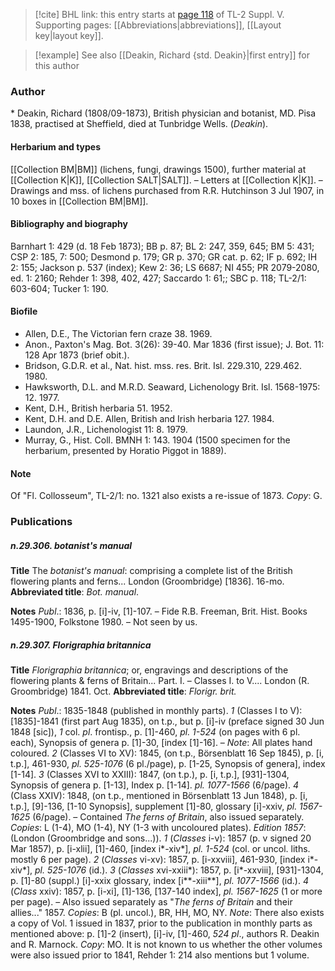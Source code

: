 > [!cite] BHL link: this entry starts at [page 118](https://www.biodiversitylibrary.org/item/103833#page/130/mode/1up) of TL-2 Suppl. V.
> Supporting pages: [[Abbreviations|abbreviations]], [[Layout key|layout key]].

> [!example] See also [[Deakin, Richard {std. Deakin}|first entry]] for this author

### Author

\* Deakin, Richard (1808/09-1873), British physician and botanist, MD. Pisa 1838, practised at Sheffield, died at Tunbridge Wells. (*Deakin*).

#### Herbarium and types

[[Collection BM|BM]] (lichens, fungi, drawings 1500), further material at [[Collection K|K]], [[Collection SALT|SALT]]. – Letters at [[Collection K|K]]. – Drawings and mss. of lichens purchased from R.R. Hutchinson 3 Jul 1907, in 10 boxes in [[Collection BM|BM]].

#### Bibliography and biography

Barnhart 1: 429 (d. 18 Feb 1873); BB p. 87; BL 2: 247, 359, 645; BM 5: 431; CSP 2: 185, 7: 500; Desmond p. 179; GR p. 370; GR cat. p. 62; IF p. 692; IH 2: 155; Jackson p. 537 (index); Kew 2: 36; LS 6687; NI 455; PR 2079-2080, ed. 1: 2160; Rehder 1: 398, 402, 427; Saccardo 1: 61;; SBC p. 118; TL-2/1: 603-604; Tucker 1: 190.

#### Biofile

- Allen, D.E., The Victorian fern craze 38. 1969.
- Anon., Paxton's Mag. Bot. 3(26): 39-40. Mar 1836 (first issue); J. Bot. 11: 128 Apr 1873 (brief obit.).
- Bridson, G.D.R. et al., Nat. hist. mss. res. Brit. Isl. 229.310, 229.462. 1980.
- Hawksworth, D.L. and M.R.D. Seaward, Lichenology Brit. Isl. 1568-1975: 12. 1977.
- Kent, D.H., British herbaria 51. 1952.
- Kent, D.H. and D.E. Allen, British and Irish herbaria 127. 1984.
- Laundon, J.R., Lichenologist 11: 8. 1979.
- Murray, G., Hist. Coll. BMNH 1: 143. 1904 (1500 specimen for the herbarium, presented by Horatio Piggot in 1889).

#### Note

Of "Fl. Collosseum", TL-2/1: no. 1321 also exists a re-issue of 1873. *Copy*: G.

### Publications

##### n.29.306. botanist's manual

**Title**
The *botanist's manual*: comprising a complete list of the British flowering plants and ferns... London (Groombridge) \[1836\]. 16-mo.
**Abbreviated title**: *Bot. manual*.

**Notes**
*Publ*.: 1836, p. \[i\]-iv, \[1\]-107. – Fide R.B. Freeman, Brit. Hist. Books 1495-1900, Folkstone 1980. – Not seen by us.

##### n.29.307. Florigraphia britannica

**Title**
*Florigraphia britannica*; or, engravings and descriptions of the flowering plants & ferns of Britain... Part. I. – Classes I. to V.... London (R. Groombridge) 1841. Oct.
**Abbreviated title**: *Florigr. brit.*

**Notes**
*Publ*.: 1835-1848 (published in monthly parts).
*1* (Classes I to V): \[1835\]-1841 (first part Aug 1835), on t.p., but p. \[i\]-iv (preface signed 30 Jun 1848 \[sic\]), *1* col. *pl*. frontisp., p. \[1\]-460, *pl. 1-524* (on pages with 6 pl. each), Synopsis of genera p. \[1\]-30, \[index \[1\]-16\]. – *Note*: All plates hand coloured.
*2* (Classes VI to XV): 1845, (on t.p., Börsenblatt 16 Sep 1845), p. \[i, t.p.\], 461-930, *pl. 525-1076* (6 pl./page), p. \[1-25, Synopsis of genera\], index \[1-14\].
*3* (Classes XVI to XXIII): 1847, (on t.p.), p. \[i, t.p.\], \[931\]-1304, Synopsis of genera p. \[1-13\], Index p. \[1-14\]. *pl. 1077-1566* (6/page).
*4* (Class XXIV): 1848, (on t.p., mentioned in Börsenblatt 13 Jun 1848), p. \[i, t.p.\], \[9\]-136, \[1-10 Synopsis\], supplement \[1\]-80, glossary \[i\]-xxiv, *pl. 1567-1625* (6/page). – Contained *The ferns of Britain*, also issued separately.
*Copies*: L (1-4), MO (1-4), NY (1-3 with uncoloured plates).
*Edition 1857*: (London (Groombridge and sons...)).
*1* (*Classes* i-v): 1857 (p. v signed 20 Mar 1857), p. \[i-xlii\], \[1\]-460, \[index i\*-xiv\*\], *pl. 1-524* (col. or uncol. liths. mostly 6 per page).
*2* (*Classes* vi-xv): 1857, p. \[i-xxviii\], 461-930, \[index i\*-xiv\*\], *pl. 525-1076* (id.).
*3* (*Classes* xvi-xxiii\*): 1857, p. \[i\*-xxviii\], \[931\]-1304, p. \[1\]-80 (suppl.) \[i\]-xxix glossary, index \[i\*\*-xiii\*\*\], *pl. 1077-1566* (id.).
*4* (*Class* xxiv): 1857, p. \[i-xi\], \[1\]-136, \[137-140 index\], *pl. 1567-1625* (1 or more per page). – Also issued separately as "*The ferns of Britain* and their allies..." 1857.
*Copies*: B (pl. uncol.), BR, HH, MO, NY.
*Note*: There also exists a copy of Vol. 1 issued in 1837, prior to the publication in monthly parts as mentioned above: p. \[1\]-2 (insert), \[i\]-iv, \[1\]-460, *524 pl*., authors R. Deakin and R. Marnock. *Copy*: MO. It is not known to us whether the other volumes were also issued prior to 1841, Rehder 1: 214 also mentions but 1 volume.

